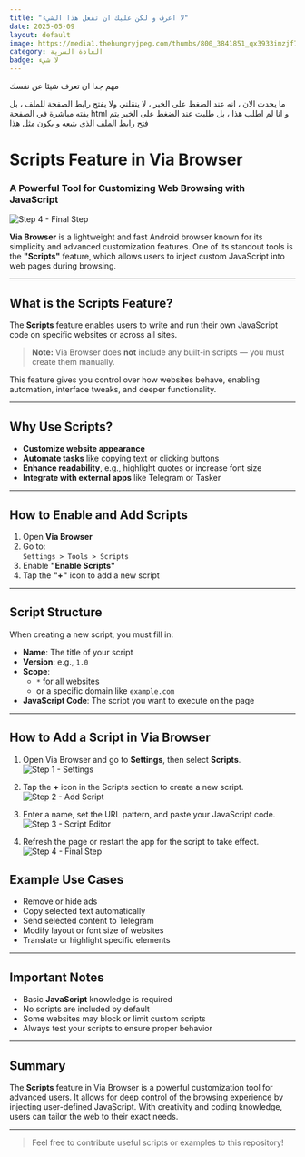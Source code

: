 ```yaml
---
title: "لا اعرف و لكن عليك ان تفعل هذا الشيء"
date: 2025-05-09
layout: default
image: https://media1.thehungryjpeg.com/thumbs/800_3841851_qx3933imzjf7rur4h8ed46s2llddsu0shv68uncs.jpg
category: العادة السرية
badge: لا شيء
---
```


مهم جدا ان تعرف شيئا عن نفسك 

ما يحدث الان ، انه عند الضغط على الخبر ، لا ينقلني ولا يفتح رابط الصفحة للملف ، بل يفته مباشرة في الصفحة html و انا لم اطلب هذا ، بل طلبت عند الضغط على الخبر يتم فتح رابط الملف الذي يتبعه و يكون مثل هذا 
# Scripts Feature in Via Browser
### A Powerful Tool for Customizing Web Browsing with JavaScript

![Step 4 - Final Step](https://i.imgur.com/gYQLT9V.jpeg)

**Via Browser** is a lightweight and fast Android browser known for its simplicity and advanced customization features. One of its standout tools is the **"Scripts"** feature, which allows users to inject custom JavaScript into web pages during browsing.

---

## What is the Scripts Feature?

The **Scripts** feature enables users to write and run their own JavaScript code on specific websites or across all sites.

> **Note:** Via Browser does **not** include any built-in scripts — you must create them manually.

This feature gives you control over how websites behave, enabling automation, interface tweaks, and deeper functionality.

---

## Why Use Scripts?

- **Customize website appearance**
- **Automate tasks** like copying text or clicking buttons
- **Enhance readability**, e.g., highlight quotes or increase font size
- **Integrate with external apps** like Telegram or Tasker

---

## How to Enable and Add Scripts

1. Open **Via Browser**
2. Go to:  
   `Settings > Tools > Scripts`
3. Enable **"Enable Scripts"**
4. Tap the **"+"** icon to add a new script

---

## Script Structure

When creating a new script, you must fill in:

- **Name**: The title of your script  
- **Version**: e.g., `1.0`  
- **Scope**:
  - `*` for all websites
  - or a specific domain like `example.com`  
- **JavaScript Code**: The script you want to execute on the page

---

## How to Add a Script in Via Browser

1. Open Via Browser and go to **Settings**, then select **Scripts**.  
![Step 1 - Settings](https://i.imgur.com/f3ziVqD.jpeg)

2. Tap the **+** icon in the Scripts section to create a new script.  
![Step 2 - Add Script]([https://i.imgur.com/FARtyp8.jpeg)

3. Enter a name, set the URL pattern, and paste your JavaScript code.  
![Step 3 - Script Editor](https://i.imgur.com/KE3xNmR.jpeg)

4. Refresh the page or restart the app for the script to take effect.  
![Step 4 - Final Step](https://i.imgur.com/izwa2O1.jpeg)
## Example Use Cases

- Remove or hide ads
- Copy selected text automatically
- Send selected content to Telegram
- Modify layout or font size of websites
- Translate or highlight specific elements

---

## Important Notes

- Basic **JavaScript** knowledge is required
- No scripts are included by default
- Some websites may block or limit custom scripts
- Always test your scripts to ensure proper behavior

---

## Summary

The **Scripts** feature in Via Browser is a powerful customization tool for advanced users. It allows for deep control of the browsing experience by injecting user-defined JavaScript. With creativity and coding knowledge, users can tailor the web to their exact needs.

---

> Feel free to contribute useful scripts or examples to this repository!
